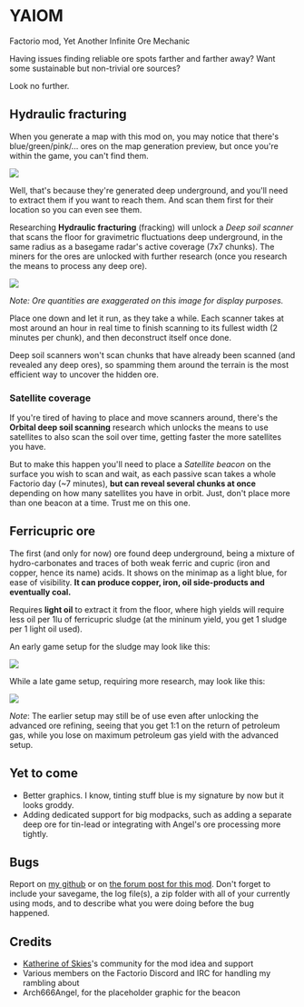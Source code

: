 # YAIOM
Factorio mod, Yet Another Infinite Ore Mechanic

Having issues finding reliable ore spots farther and farther away? Want some sustainable but non-trivial ore sources?

Look no further.

## Hydraulic fracturing

When you generate a map with this mod on, you may notice that there's blue/green/pink/... ores on the map generation preview, but once you're within the game, you can't find them.

![](https://i.imgur.com/3dhc8rB.png)

Well, that's because they're generated deep underground, and you'll need to extract them if you want to reach them. And scan them first for their location so you can even see them.

Researching **Hydraulic fracturing** (fracking) will unlock a *Deep soil scanner* that scans the floor for gravimetric fluctuations deep underground, in the same radius as a basegame radar's active coverage (7x7 chunks). The miners for the ores are unlocked with further research (once you research the means to process any deep ore).

![](https://i.imgur.com/c2vENpj.png)

*Note: Ore quantities are exaggerated on this image for display purposes.*

Place one down and let it run, as they take a while. Each scanner takes at most around an hour in real time to finish scanning to its fullest width (2 minutes per chunk), and then deconstruct itself once done. 

Deep soil scanners won't scan chunks that have already been scanned (and revealed any deep ores), so spamming them around the terrain is the most efficient way to uncover the hidden ore.

### Satellite coverage

If you're tired of having to place and move scanners around, there's the **Orbital deep soil scanning** research which unlocks the means to use satellites to also scan the soil over time, getting faster the more satellites you have.

But to make this happen you'll need to place a *Satellite beacon* on the surface you wish to scan and wait, as each passive scan takes a whole Factorio day (~7 minutes), **but can reveal several chunks at once** depending on how many satellites you have in orbit. Just, don't place more than one beacon at a time. Trust me on this one.

## Ferricupric ore

The first (and only for now) ore found deep underground, being a mixture of hydro-carbonates and traces of both weak ferric and cupric (iron and copper, hence its name) acids. It shows on the minimap as a light blue, for ease of visibility. **It can produce copper, iron, oil side-products and eventually coal.**

Requires **light oil** to extract it from the floor, where high yields will require less oil per 1lu of ferricupric sludge (at the mininum yield, you get 1 sludge per 1 light oil used).

An early game setup for the sludge may look like this:

![](https://i.imgur.com/O8LqFss.png)

While a late game setup, requiring more research, may look like this:

![](https://i.imgur.com/n6UtThj.jpg)

*Note*: The earlier setup may still be of use even after unlocking the advanced ore refining, seeing that you get 1:1 on the return of petroleum gas, while you lose on maximum petroleum gas yield with the advanced setup.

## Yet to come

- Better graphics. I know, tinting stuff blue is my signature by now but it looks groddy.
- Adding dedicated support for big modpacks, such as adding a separate deep ore for tin-lead or integrating with Angel's ore processing more tightly.

## Bugs

Report on [my github](https://github.com/dustine/factorio-yaiom) or on [the forum post for this mod](https://forums.factorio.com/56737). Don't forget to include your savegame, the log file(s), a zip folder with all of your currently using mods, and to describe what you were doing before the bug happened.

## Credits
- [Katherine of Skies](https://www.youtube.com/channel/UCTIV3KbAvaGEyNjoMoNaGtQ)'s community for the mod idea and support
- Various members on the Factorio Discord and IRC for handling my rambling about
- Arch666Angel, for the placeholder graphic for the beacon
